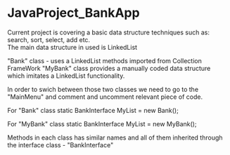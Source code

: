 # JavaProject_BankApp

Current project is covering a basic data structure techniques such as: search, sort, select, add etc.	
The main data structure in used is LinkedList

"Bank" class - uses a LinkedList methods imported from Collection FrameWork	
"MyBank" class provides a manually coded data structure which imitates a LinkedList functionality. 

In order to swich between those two classes we need to go to the "MainMenu" and comment and uncomment relevant piece of code.

For "Bank" class 
static BankInterface MyList = new Bank();

For "MyBank" class
static BankInterface MyList = new MyBank();

Methods in each class has similar names and all of them inherited through the interface class - "BankInterface"

